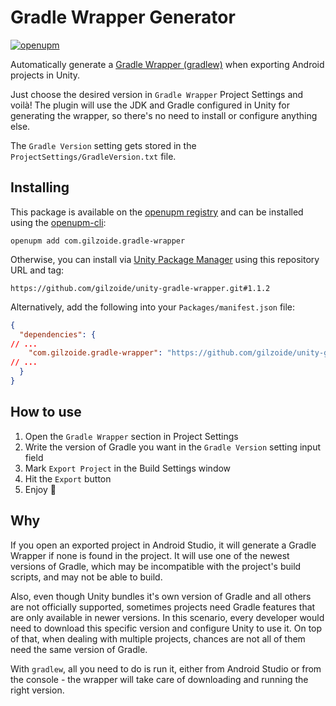 # Gradle Wrapper Generator
[![openupm](https://img.shields.io/npm/v/com.gilzoide.gradle-wrapper?label=openupm&registry_uri=https://package.openupm.com)](https://openupm.com/packages/com.gilzoide.gradle-wrapper/)

Automatically generate a [Gradle Wrapper (gradlew)](https://docs.gradle.org/current/userguide/gradle_wrapper.html)
when exporting Android projects in Unity.

Just choose the desired version in `Gradle Wrapper` Project Settings and voilà!
The plugin will use the JDK and Gradle configured in Unity for generating the
wrapper, so there's no need to install or configure anything else.

The `Gradle Version` setting gets stored in the
`ProjectSettings/GradleVersion.txt` file.


## Installing
This package is available on the [openupm registry](https://openupm.com/) and can be installed using the [openupm-cli](https://github.com/openupm/openupm-cli):

```
openupm add com.gilzoide.gradle-wrapper
```

Otherwise, you can install via [Unity Package Manager](https://docs.unity3d.com/Manual/upm-ui-giturl.html)
using this repository URL and tag:

```
https://github.com/gilzoide/unity-gradle-wrapper.git#1.1.2
```

Alternatively, add the following into your `Packages/manifest.json` file:

```json
{
  "dependencies": {
// ...
    "com.gilzoide.gradle-wrapper": "https://github.com/gilzoide/unity-gradle-wrapper.git#1.1.2",
// ...
  }
}
```


## How to use
1. Open the `Gradle Wrapper` section in Project Settings
2. Write the version of Gradle you want in the `Gradle Version` setting input
   field
3. Mark `Export Project` in the Build Settings window
4. Hit the `Export` button
5. Enjoy 🍾


## Why
If you open an exported project in Android Studio, it will
generate a Gradle Wrapper if none is found in the project.
It will use one of the newest versions of Gradle, which may be incompatible
with the project's build scripts, and may not be able to build.

Also, even though Unity bundles it's own version of Gradle and all others are
not officially supported, sometimes projects need Gradle features that are only
available in newer versions.
In this scenario, every developer would need to download this specific version
and configure Unity to use it.
On top of that, when dealing with multiple projects, chances are not all of
them need the same version of Gradle.

With `gradlew`, all you need to do is run it, either from Android Studio or
from the console - the wrapper will take care of downloading and running the
right version.
